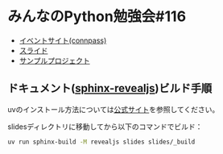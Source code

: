# みんなのPython勉強会#116

- [イベントサイト(connpass)](https://startpython.connpass.com/event/361667/)
- [スライド](https://drillan.github.io/stapy116/)
- [サンプルプロジェクト](https://github.com/drillan/stapy116/tree/main/pyqc)

## ドキュメント([sphinx-revealjs](https://sphinx-revealjs.readthedocs.io/))ビルド手順

uvのインストール方法については[公式サイト](https://docs.astral.sh/uv/getting-started/installation/)を参照してください。

slidesディレクトリに移動してから以下のコマンドでビルド：

```bash
uv run sphinx-build -M revealjs slides slides/_build
```